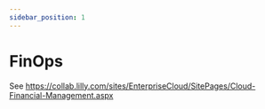 ```yaml
---
sidebar_position: 1
---
```


# FinOps

See https://collab.lilly.com/sites/EnterpriseCloud/SitePages/Cloud-Financial-Management.aspx